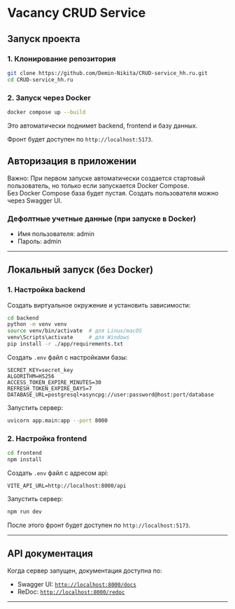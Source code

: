 # Vacancy CRUD Service

## Запуск проекта

### **1. Клонирование репозитория**
```bash
git clone https://github.com/Demin-Nikita/CRUD-service_hh.ru.git
cd CRUD-service_hh.ru
```

### **2. Запуск через Docker**
```bash
docker compose up --build
```
Это автоматически поднимет backend, frontend и базу данных.

Фронт будет доступен по `http://localhost:5173`.

## Авторизация в приложении

Важно:
При первом запуске автоматически создается стартовый пользователь, но только если запускается Docker Compose.  
Без Docker Compose база будет пустая. Создать пользователя можно через Swagger UI. 

### Дефолтные учетные данные (при запуске в Docker)
- Имя пользователя: admin
- Пароль: admin

---

## Локальный запуск (без Docker)

### **1. Настройка backend**
Создать виртуальное окружение и установить зависимости:
```bash
cd backend
python -m venv venv
source venv/bin/activate  # для Linux/macOS
venv\Scripts\activate     # для Windows
pip install -r ./app/requirements.txt
```

Создать `.env` файл с настройками базы:
```
SECRET_KEY=secret_key
ALGORITHM=HS256
ACCESS_TOKEN_EXPIRE_MINUTES=30
REFRESH_TOKEN_EXPIRE_DAYS=7
DATABASE_URL=postgresql+asyncpg://user:password@host:port/database
```

Запустить сервер:
```bash
uvicorn app.main:app --port 8000
```

### **2. Настройка frontend**
```bash
cd frontend
npm install
```

Создать `.env` файл с адресом api:
```
VITE_API_URL=http://localhost:8000/api
```

Запустить сервер:
```bash
npm run dev
```

После этого фронт будет доступен по `http://localhost:5173`.

---

## API документация
Когда сервер запущен, документация доступна по:
- Swagger UI: [`http://localhost:8000/docs`](http://localhost:8000/docs)
- ReDoc: [`http://localhost:8000/redoc`](http://localhost:8000/redoc)

---

